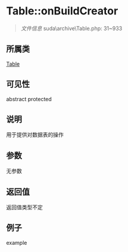 # Table::onBuildCreator

> *文件信息* suda\archive\Table.php: 31~933
## 所属类 

[Table](../Table.md)

## 可见性

abstract  protected  
## 说明


用于提供对数据表的操作


## 参数

无参数

## 返回值
返回值类型不定

## 例子

example